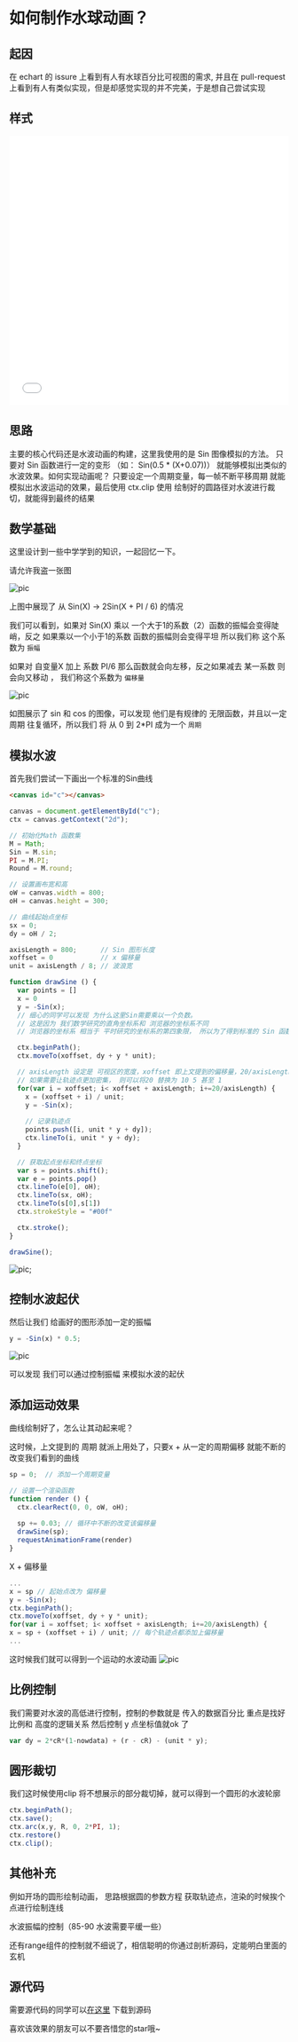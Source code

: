 # 如何制作水球动画？

## 起因

在 echart 的 issure 上看到有人有水球百分比可视图的需求, 并且在 pull-request 上看到有人有类似实现，但是却感觉实现的并不完美，于是想自己尝试实现

## 样式

<iframe height='486' scrolling='no' title='rWBKJp' src='//codepen.io/bilibiliou/embed/rWBKJp/?height=486&theme-id=0&default-tab=result&embed-version=2' frameborder='no' allowtransparency='true' allowfullscreen='true' style='width: 100%;'>See the Pen <a href='http://codepen.io/bilibiliou/pen/rWBKJp/'>rWBKJp</a> by Owen (<a href='http://codepen.io/bilibiliou'>@bilibiliou</a>) on <a href='http://codepen.io'>CodePen</a>.
</iframe>

## 思路

主要的核心代码还是水波动画的构建，这里我使用的是 Sin 图像模拟的方法。
只要对 Sin 函数进行一定的变形 （如： Sin(0.5 * (X+0.07))） 就能够模拟出类似的水波效果。如何实现动画呢？
只要设定一个周期变量，每一帧不断平移周期 就能模拟出水波运动的效果，最后使用 ctx.clip 
使用 绘制好的圆路径对水波进行裁切，就能得到最终的结果

## 数学基础

这里设计到一些中学学到的知识，一起回忆一下。

请允许我盗一张图

![pic](/assets/images/sin.jpg)

上图中展现了 从 Sin(X) -> 2Sin(X + PI / 6) 的情况

我们可以看到，如果对 Sin(X) 乘以 一个大于1的系数（2）函数的振幅会变得陡峭，反之 如果乘以一个小于1的系数 函数的振幅则会变得平坦 所以我们称 这个系数为 `振幅`

如果对 自变量X 加上 系数 PI/6  那么函数就会向左移，反之如果减去 某一系数 则会向又移动 ， 我们称这个系数为 `偏移量`

![pic](/assets/images/sin2.jpg)

如图展示了 sin 和 cos 的图像，可以发现 他们是有规律的 无限函数，并且以一定周期 往复循环，所以我们 将 从 0 到 2*PI 成为一个 `周期` 

## 模拟水波

首先我们尝试一下画出一个标准的Sin曲线

```html
<canvas id="c"></canvas>
```

```js
canvas = document.getElementById("c");
ctx = canvas.getContext("2d");

// 初始化Math 函数集
M = Math;
Sin = M.sin;
PI = M.PI;
Round = M.round;

// 设置画布宽和高
oW = canvas.width = 800;
oH = canvas.height = 300;

// 曲线起始点坐标
sx = 0;
dy = oH / 2;

axisLength = 800;      // Sin 图形长度
xoffset = 0            // x 偏移量
unit = axisLength / 8; // 波浪宽

function drawSine () {
  var points = []
  x = 0
  y = -Sin(x);  
  // 细心的同学可以发现 为什么这里Sin需要乘以一个负数。
  // 这是因为 我们数学研究的直角坐标系和 浏览器的坐标系不同
  // 浏览器的坐标系 相当于 平时研究的坐标系的第四象限， 所以为了得到标准的 Sin 函数我们需要取负

  ctx.beginPath();
  ctx.moveTo(xoffset, dy + y * unit);

  // axisLength 设定是 可视区的宽度，xoffset 即上文提到的偏移量，20/axisLength 即 每 20/axisLength 取一个轨迹点
  // 如果需要让轨迹点更加密集， 则可以将20 替换为 10 5 甚至 1  
  for(var i = xoffset; i< xoffset + axisLength; i+=20/axisLength) {
    x = (xoffset + i) / unit;
    y = -Sin(x);
    
    // 记录轨迹点
    points.push([i, unit * y + dy]);
    ctx.lineTo(i, unit * y + dy);
  }

  // 获取起点坐标和终点坐标
  var s = points.shift();
  var e = points.pop()
  ctx.lineTo(e[0], oH);
  ctx.lineTo(sx, oH);
  ctx.lineTo(s[0],s[1])
  ctx.strokeStyle = "#00f"

  ctx.stroke();
}

drawSine();
```

![pic](/assets/images/sin3.jpg);

## 控制水波起伏

然后让我们 给画好的图形添加一定的振幅

```js
y = -Sin(x) * 0.5;
```

![pic](/assets/images/sin4.jpg)

可以发现 我们可以通过控制振幅 来模拟水波的起伏

## 添加运动效果

曲线绘制好了，怎么让其动起来呢？

这时候，上文提到的 周期 就派上用处了，只要x + 从一定的周期偏移 就能不断的改变我们看到的曲线

```js
sp = 0;  // 添加一个周期变量

// 设置一个渲染函数
function render () {
  ctx.clearRect(0, 0, oW, oH);
    
  sp += 0.03; // 循环中不断的改变该偏移量
  drawSine(sp);
  requestAnimationFrame(render)
}
```

X + 偏移量

```js
...
x = sp // 起始点改为 偏移量
y = -Sin(x);
ctx.beginPath();
ctx.moveTo(xoffset, dy + y * unit);
for(var i = xoffset; i< xoffset + axisLength; i+=20/axisLength) {
x = sp + (xoffset + i) / unit; // 每个轨迹点都添加上偏移量
...
```

这时候我们就可以得到一个运动的水波动画
![pic](/assets/images/sin5.gif)

## 比例控制

我们需要对水波的高低进行控制，控制的参数就是 传入的数据百分比 
重点是找好 比例和 高度的逻辑关系 然后控制 y 点坐标值就ok 了

```js
var dy = 2*cR*(1-nowdata) + (r - cR) - (unit * y);
```

## 圆形裁切

我们这时候使用clip 将不想展示的部分裁切掉，就可以得到一个圆形的水波轮廓

```js
ctx.beginPath();  
ctx.save();
ctx.arc(x,y, R, 0, 2*PI, 1);
ctx.restore()
ctx.clip(); 
```

## 其他补充

例如开场的圆形绘制动画，
思路根据圆的参数方程 获取轨迹点，渲染的时候挨个点进行绘制连线

水波振幅的控制（85-90 水波需要平缓一些）

还有range组件的控制就不细说了，相信聪明的你通过剖析源码，定能明白里面的玄机

## 源代码

需要源代码的同学可以[在这里](https://github.com/bilibiliou/animations) 下载到源码

喜欢该效果的朋友可以不要吝惜您的star哦~